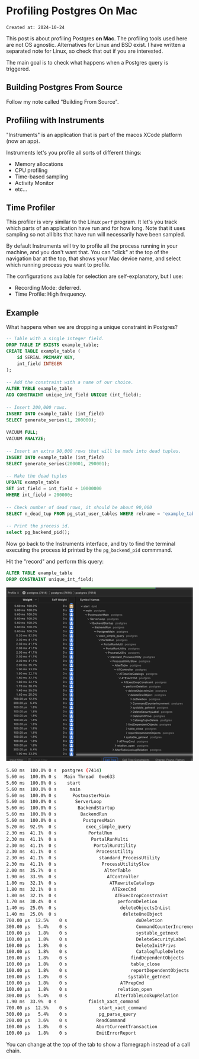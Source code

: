 # Profiling Postgres On Mac

```
Created at: 2024-10-24
```

This post is about profiling Postgres **on Mac**. The profiling tools used here
are not OS agnostic. Alternatives for Linux and BSD exist. I have written a
separated note for Linux, so check that out if you are interested.

The main goal is to check what happens when a Postgres query is triggered.

## Building Postgres From Source

Follow my note called "Building From Source".

## Profiling with Instruments

"Instruments" is an application that is part of the macos XCode platform (now
an app).

Instruments let's you profile all sorts of different things:

- Memory allocations
- CPU profiling
- Time-based sampling
- Activity Monitor
- etc...

## Time Profiler

This profiler is very similar to the Linux `perf` program. It let's you track
which parts of an application have run and for how long. Note that it uses
sampling so not all bits that have run will necessarily have been sampled.

By default Instruments will try to profile all the process running in your
machine, and you don't want that. You can "click" at the top of the navigation
bar at the top, that shows your Mac device name, and select which running
process you want to profile.

The configurations available for selection are self-explanatory, but I use:

- Recording Mode: deferred.
- Time Profile: High frequency.

## Example

What happens when we are dropping a unique constraint in Postgres?

```sql
-- Table with a single integer field.
DROP TABLE IF EXISTS example_table;
CREATE TABLE example_table (
    id SERIAL PRIMARY KEY,
    int_field INTEGER
);

-- Add the constraint with a name of our choice.
ALTER TABLE example_table
ADD CONSTRAINT unique_int_field UNIQUE (int_field);

-- Insert 200,000 rows.
INSERT INTO example_table (int_field)
SELECT generate_series(1, 200000);

VACUUM FULL;
VACUUM ANALYZE;

-- Insert an extra 90,000 rows that will be made into dead tuples.
INSERT INTO example_table (int_field)
SELECT generate_series(200001, 290001);

-- Make the dead tuples
UPDATE example_table
SET int_field = int_field + 10000000
WHERE int_field > 200000;

-- Check number of dead rows, it should be about 90,000
SELECT n_dead_tup FROM pg_stat_user_tables WHERE relname = 'example_table';

-- Print the process id.
select pg_backend_pid();
```

Now go back to the Instruments interface, and try to find the terminal
executing the process id printed by the `pg_backend_pid` commmand.

Hit the "record" and perform this query:

```sql
ALTER TABLE example_table
DROP CONSTRAINT unique_int_field;
```

![instruments_macos_profile](instruments_macos_profile.png)

```sh
5.60 ms  100.0%	0 s	 postgres (7414)
5.60 ms  100.0%	0 s	  Main Thread  0xe633
5.60 ms  100.0%	0 s	   start
5.60 ms  100.0%	0 s	    main
5.60 ms  100.0%	0 s	     PostmasterMain
5.60 ms  100.0%	0 s	      ServerLoop
5.60 ms  100.0%	0 s	       BackendStartup
5.60 ms  100.0%	0 s	        BackendRun
5.60 ms  100.0%	0 s	         PostgresMain
5.20 ms  92.9%	0 s	          exec_simple_query
2.30 ms  41.1%	0 s	           PortalRun
2.30 ms  41.1%	0 s	            PortalRunMulti
2.30 ms  41.1%	0 s	             PortalRunUtility
2.30 ms  41.1%	0 s	              ProcessUtility
2.30 ms  41.1%	0 s	               standard_ProcessUtility
2.30 ms  41.1%	0 s	                ProcessUtilitySlow
2.00 ms  35.7%	0 s	                 AlterTable
1.90 ms  33.9%	0 s	                  ATController
1.80 ms  32.1%	0 s	                   ATRewriteCatalogs
1.80 ms  32.1%	0 s	                    ATExecCmd
1.80 ms  32.1%	0 s	                     ATExecDropConstraint
1.70 ms  30.4%	0 s	                      performDeletion
1.40 ms  25.0%	0 s	                       deleteObjectsInList
1.40 ms  25.0%	0 s	                        deleteOneObject
700.00 µs  12.5%	0 s	                         doDeletion
300.00 µs   5.4%	0 s	                         CommandCounterIncrement
100.00 µs   1.8%	0 s	                         systable_getnext
100.00 µs   1.8%	0 s	                         DeleteSecurityLabel
100.00 µs   1.8%	0 s	                         DeleteInitPrivs
100.00 µs   1.8%	0 s	                         CatalogTupleDelete
100.00 µs   1.8%	0 s	                       findDependentObjects
100.00 µs   1.8%	0 s	                       table_close
100.00 µs   1.8%	0 s	                       reportDependentObjects
100.00 µs   1.8%	0 s	                      systable_getnext
100.00 µs   1.8%	0 s	                   ATPrepCmd
100.00 µs   1.8%	0 s	                  relation_open
300.00 µs   5.4%	0 s	                 AlterTableLookupRelation
1.90 ms  33.9%	0 s	           finish_xact_command
700.00 µs  12.5%	0 s	           start_xact_command
300.00 µs   5.4%	0 s	           pg_parse_query
200.00 µs   3.6%	0 s	          ReadCommand
100.00 µs   1.8%	0 s	          AbortCurrentTransaction
100.00 µs   1.8%	0 s	          EmitErrorReport
```

You can change at the top of the tab to show a flamegraph instead of a call
chain.
